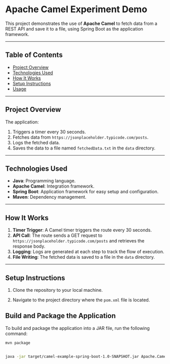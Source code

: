 # Apache Camel Experiment Demo

This project demonstrates the use of **Apache Camel** to fetch data from a REST API and save it to a file, using Spring Boot as the application framework.

---

## Table of Contents
- [Project Overview](#project-overview)
- [Technologies Used](#technologies-used)
- [How It Works](#how-it-works)
- [Setup Instructions](#setup-instructions)
- [Usage](#usage)

---

## Project Overview
The application:
1. Triggers a timer every 30 seconds.
2. Fetches data from `https://jsonplaceholder.typicode.com/posts`.
3. Logs the fetched data.
4. Saves the data to a file named `fetchedData.txt` in the `data` directory.

---

## Technologies Used
- **Java**: Programming language.
- **Apache Camel**: Integration framework.
- **Spring Boot**: Application framework for easy setup and configuration.
- **Maven**: Dependency management.

---

## How It Works
1. **Timer Trigger**: A Camel timer triggers the route every 30 seconds.
2. **API Call**: The route sends a GET request to `https://jsonplaceholder.typicode.com/posts` and retrieves the response body.
3. **Logging**: Logs are generated at each step to track the flow of execution.
4. **File Writing**: The fetched data is saved to a file in the `data` directory.

---

## Setup Instructions

1. Clone the repository to your local machine.

2. Navigate to the project directory where the `pom.xml` file is located.

## Build and Package the Application

To build and package the application into a JAR file, run the following command:

```bash
mvn package


java -jar target/camel-example-spring-boot-1.0-SNAPSHOT.jar Apache.Camel.Experiment.demo.CamelApplication
